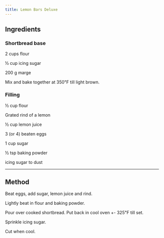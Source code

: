 ```yaml
---
title: Lemon Bars Deluxe
---
```

## Ingredients

### Shortbread base

2 cups flour

½ cup icing sugar

200 g marge

Mix and bake together at 350℉ till light brown.

### Filling

½ cup flour

Grated rind of a lemon

½ cup lemon juice

3 (or 4) beaten eggs

1 cup sugar

½ tsp baking powder

icing sugar to dust

---

## Method

Beat eggs, add sugar, lemon juice and rind.

Lightly beat in flour and baking powder.

Pour over cooked shortbread.
Put back in cool oven +- 325℉ till set.

Sprinkle icing sugar.

Cut when cool.
